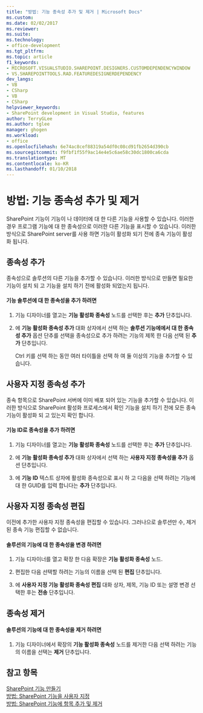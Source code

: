 ```yaml
---
title: "방법: 기능 종속성 추가 및 제거 | Microsoft Docs"
ms.custom: 
ms.date: 02/02/2017
ms.reviewer: 
ms.suite: 
ms.technology:
- office-development
ms.tgt_pltfrm: 
ms.topic: article
f1_keywords:
- MICROSOFT.VISUALSTUDIO.SHAREPOINT.DESIGNERS.CUSTOMDEPENDENCYWINDOW
- VS.SHAREPOINTTOOLS.RAD.FEATUREDESIGNERDEPENDENCY
dev_langs:
- VB
- CSharp
- VB
- CSharp
helpviewer_keywords:
- SharePoint development in Visual Studio, features
author: TerryGLee
ms.author: tglee
manager: ghogen
ms.workload:
- office
ms.openlocfilehash: 6e74ac8cef88319a54df0c08cd91fb2654d390cb
ms.sourcegitcommit: f9fbf1f55f9ac14e4e5c6ae58c30dc1800ca6cda
ms.translationtype: MT
ms.contentlocale: ko-KR
ms.lasthandoff: 01/10/2018
---
```

# <a name="how-to-add-and-remove-feature-dependencies"></a>방법: 기능 종속성 추가 및 제거
  SharePoint 기능이 기능이 나 데이터에 대 한 다른 기능을 사용할 수 있습니다. 이러한 경우 프로그램 기능에 대 한 종속성으로 이러한 다른 기능을 표시할 수 있습니다. 이러한 방식으로 SharePoint server를 사용 하면 기능이 활성화 되기 전에 종속 기능이 활성화 됩니다.  
  
## <a name="adding-dependencies"></a>종속성 추가  
 종속성으로 솔루션의 다른 기능을 추가할 수 있습니다. 이러한 방식으로 만들면 필요한 기능이 설치 되 고 기능을 설치 하기 전에 활성화 되었는지 됩니다.  
  
#### <a name="to-add-a-dependency-on-a-feature-in-the-solution"></a>기능 솔루션에 대 한 종속성을 추가 하려면  
  
1.  기능 디자이너를 열고는 **기능 활성화 종속성** 노드를 선택한 후는 **추가** 단추입니다.  
  
2.  에 **기능 활성화 종속성 추가** 대화 상자에서 선택 하는 **솔루션 기능에에서 대 한 종속성 추가** 옵션 단추를 선택을 종속성으로 추가 하려는 기능의 제목 한 다음 선택 된 **추가** 단추입니다.  
  
     Ctrl 키를 선택 하는 동안 여러 타이틀을 선택 하 여 둘 이상의 기능을 추가할 수 있습니다.  
  
## <a name="adding-custom-dependencies"></a>사용자 지정 종속성 추가  
 종속 항목으로 SharePoint 서버에 이미 배포 되어 있는 기능을 추가할 수 있습니다. 이러한 방식으로 SharePoint 활성화 프로세스에서 확인 기능을 설치 하기 전에 모든 종속 기능이 활성화 되 고 있는지 확인 합니다.  
  
#### <a name="to-add-a-dependency-by-the-feature-id"></a>기능 ID로 종속성을 추가 하려면  
  
1.  기능 디자이너를 열고는 **기능 활성화 종속성** 노드를 선택한 후는 **추가** 단추입니다.  
  
2.  에 **기능 활성화 종속성 추가** 대화 상자에서 선택 하는 **사용자 지정 종속성을 추가** 옵션 단추입니다.  
  
3.  에 **기능 ID** 텍스트 상자에 활성화 종속성으로 표시 하 고 다음을 선택 하려는 기능에 대 한 GUID를 입력 합니다는 **추가** 단추입니다.  
  
## <a name="editing-custom-dependencies"></a>사용자 지정 종속성 편집  
 이전에 추가한 사용자 지정 종속성을 편집할 수 있습니다. 그러나으로 솔루션만 수, 제거 된 종속 기능 편집할 수 없습니다.  
  
#### <a name="to-change-a-dependency-on-a-feature-in-the-solution"></a>솔루션의 기능에 대 한 종속성을 변경 하려면  
  
1.  기능 디자이너를 열고 확장 한 다음 확장은 **기능 활성화 종속성** 노드.  
  
2.  편집한 다음 선택할 하려는 기능의 이름을 선택 된 **편집** 단추입니다.  
  
3.  에 **사용자 지정 기능 활성화 종속성 편집** 대화 상자, 제목, 기능 ID 또는 설명 변경 선택한 후는 **전송** 단추입니다.  
  
## <a name="removing-dependencies"></a>종속성 제거  
  
#### <a name="to-remove-a-dependency-on-a-feature-in-the-solution"></a>솔루션의 기능에 대 한 종속성을 제거 하려면  
  
1.  기능 디자이너에서 확장의 **기능 활성화 종속성** 노드를 제거한 다음 선택 하려는 기능의 이름을 선택는 **제거** 단추입니다.  
  
## <a name="see-also"></a>참고 항목  
 [SharePoint 기능 만들기](../sharepoint/creating-sharepoint-features.md)   
 [방법: SharePoint 기능을 사용자 지정](../sharepoint/how-to-customize-a-sharepoint-feature.md)   
 [방법: SharePoint 기능에 항목 추가 및 제거](../sharepoint/how-to-add-and-remove-items-to-sharepoint-features.md)  
  
  